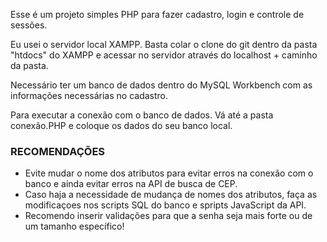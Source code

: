 Esse é um projeto simples PHP para fazer cadastro, login e controle de sessões.

Eu usei o servidor local XAMPP. Basta colar o clone do git dentro da pasta "htdocs" do XAMPP e acessar no servidor através do localhost + caminho da pasta.

Necessário ter um banco de dados dentro do MySQL Workbench com as informações necessárias no cadastro. 

Para executar a conexão com o banco de dados. Vá até a pasta conexão.PHP e coloque os dados do seu banco local.


### RECOMENDAÇÕES ###

- Evite mudar o nome dos atributos para evitar erros na conexão com o banco e ainda evitar erros na API de busca de CEP.
- Caso haja a necessidade de mudança de nomes dos atributos, faça as modificaçoes nos scripts SQL do banco e spripts JavaScript da API.
- Recomendo inserir validações para que a senha seja mais forte ou de um tamanho específico!

  
